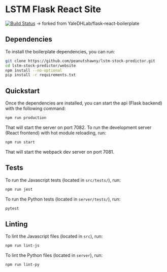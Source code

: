 # LSTM Flask React Site

[![Build Status](https://travis-ci.org/YaleDHLab/flask-react-boilerplate.svg?branch=master)](https://travis-ci.org/YaleDHLab/flask-react-boilerplate) -> forked from YaleDHLab/flask-react-boilerplate 

## Dependencies

To install the boilerplate dependencies, you can run:

```bash
git clone https://github.com/peanutshawny/lstm-stock-predictor.git
cd lstm-stock-predictor/website
npm install --no-optional
pip install -r requirements.txt
```

## Quickstart

Once the dependencies are installed, you can start the api (Flask backend) with the following command:

```bash
npm run production
```

That will start the server on port 7082. To run the development server (React frontend) with hot module reloading, run:

```bash
npm run start
```

That will start the webpack dev server on port 7081.

## Tests

To run the Javascript tests (located in `src/tests/`), run:

```bash
npm run jest
```

To run the Python tests (located in `server/tests/`), run:

```bash
pytest
```

## Linting

To lint the Javascript files (located in `src`), run:

```bash
npm run lint-js
```

To lint the Python files (located in `server`), run:

```bash
npm run lint-py
```